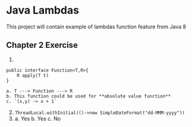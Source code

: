 # Java Lambdas
This project will contain example of lambdas function feature from Java 8

## Chapter 2 Exercise
1.
```
public interface Function<T,R>{
    R apply(T t)
}
```
    a. T ---> Function ---> R
    b. This function could be used for **absolute value function**
    c. `(x,y) -> x + 1`

2. `ThreadLocal.withInitial(()->new SimpleDateFormat("dd-MMM-yyyy"))`
3.
    a. Yes
    b. Yes
    c. No